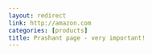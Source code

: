 ```yaml
---
layout: redirect
link: http://amazon.com
categories: [products]
title: Prashant page - very important!
---
```

